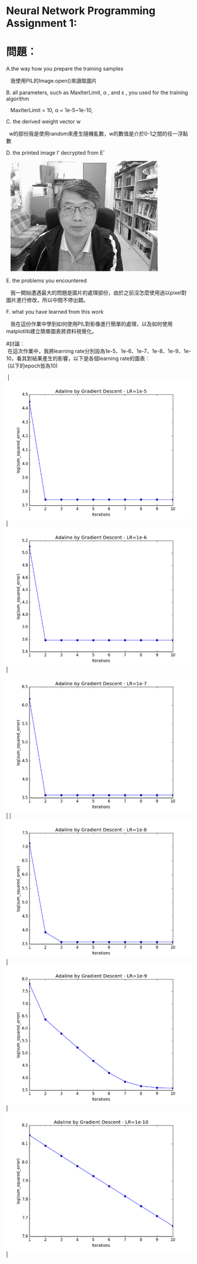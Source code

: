 # Neural Network Programming Assignment 1:

# 問題︰  
  A.the way how you prepare the training samples  
  
    我使用PIL的Image.open()來讀取圖片  
    
  B. all parameters, such as MaxIterLimit, α , and ε , you used for the training algorithm  
  
    MaxIterLimit = 10, α = 1e-5~1e-10,  
    
  C. the derived weight vector w  
  
    w的部份我是使用random來產生隨機亂數，w的數值是介於0-1之間的任一浮點數  
    
  D. the printed image I’ decrypted from E’  
  
    ![error](https://github.com/weiwow123/ML2018_410321114/blob/master/imgResult/decrypted_EP1e-9_10.png)  
    
  E. the problems you encountered  
  
    我一開始遭遇最大的問題是圖片的處理部份，由於之前沒怎麼使用過以pixel對圖片進行修改，所以中間不停出錯。  
    
  F. what you have learned from this work  
  
    我在這份作業中學到如何使用PIL對影像進行簡單的處理，以及如何使用matplotlib建立簡單圖表將資料視覺化。  
    
#討論︰  
  在這次作業中，我將learning rate分別設為1e-5、1e-6、1e-7、1e-8、1e-9、1e-10，看其對結果產生的影響，以下是各個learning rate的圖表︰  
  (以下的epoch皆為10)  
  
  |![error](https://github.com/weiwow123/ML2018_410321114/blob/master/result/1e-5_10.png)|
  ![error](https://github.com/weiwow123/ML2018_410321114/blob/master/result/1e-6_10.png)|  
  ![error](https://github.com/weiwow123/ML2018_410321114/blob/master/result/1e-7_10.png)|
  |![error](https://github.com/weiwow123/ML2018_410321114/blob/master/result/1e-8_10.png)|
  ![error](https://github.com/weiwow123/ML2018_410321114/blob/master/result/1e-9_10.png)|  
  ![error](https://github.com/weiwow123/ML2018_410321114/blob/master/result/1e-10_10.png)|
  
